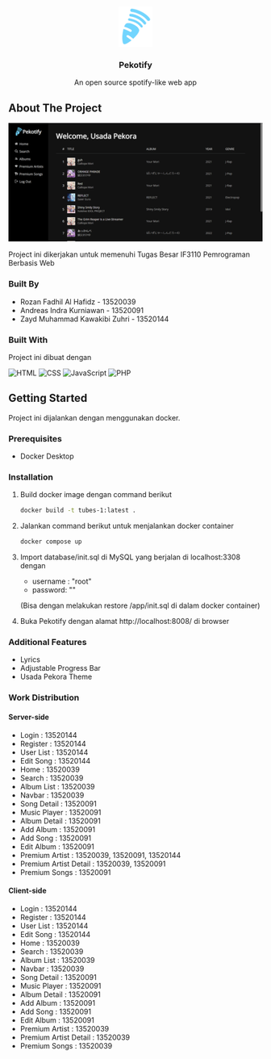 <!-- PROJECT LOGO -->
<br />
<div align="center">
  <a href="https://github.com/othneildrew/Best-README-Template">
    <img src="images/logo.png" alt="Logo" height="80">
  </a>

  <h3 align="center">Pekotify</h3>

  <p align="center">
    An open source spotify-like web app
  </p>
</div>





<!-- ABOUT THE PROJECT -->
## About The Project

![Pekotify Home Page](./images/scrennshot.png)

Project ini dikerjakan untuk memenuhi Tugas Besar IF3110 Pemrograman Berbasis Web


### Built By
- Rozan Fadhil Al Hafidz - 13520039
- Andreas Indra Kurniawan - 13520091
- Zayd Muhammad Kawakibi Zuhri - 13520144



### Built With

Project ini dibuat dengan

![HTML](https://img.shields.io/badge/HTML5-E34F26?style=for-the-badge&logo=html5&logoColor=white)
![CSS](https://img.shields.io/badge/CSS-239120?&style=for-the-badge&logo=css3&logoColor=white)
![JavaScript](https://img.shields.io/badge/JavaScript-323330?style=for-the-badge&logo=javascript&logoColor=F7DF1E)
![PHP](https://img.shields.io/badge/PHP-777BB4?style=for-the-badge&logo=php&logoColor=white)


## Getting Started

Project ini dijalankan dengan menggunakan docker. 
### Prerequisites

- Docker Desktop

### Installation
1. Build docker image dengan command berikut
   ```sh
   docker build -t tubes-1:latest .
   ```
2. Jalankan command berikut untuk menjalankan docker container
   ```sh
   docker compose up
   ```
3. Import database/init.sql di MySQL yang berjalan di localhost:3308 dengan
    - username : "root"
    - password: ""
    
    (Bisa dengan melakukan restore /app/init.sql di dalam docker container)
4. Buka Pekotify dengan alamat http://localhost:8008/ di browser

### Additional Features
- Lyrics
- Adjustable Progress Bar
- Usada Pekora Theme

### Work Distribution
#### Server-side
- Login : 13520144
- Register : 13520144
- User List : 13520144
- Edit Song : 13520144
- Home : 13520039
- Search : 13520039
- Album List : 13520039
- Navbar : 13520039
- Song Detail : 13520091
- Music Player : 13520091
- Album Detail : 13520091
- Add Album : 13520091
- Add Song : 13520091
- Edit Album : 13520091
- Premium Artist : 13520039, 13520091, 13520144
- Premium Artist Detail : 13520039, 13520091
- Premium Songs : 13520091

#### Client-side
- Login : 13520144
- Register : 13520144
- User List : 13520144
- Edit Song : 13520144
- Home : 13520039
- Search : 13520039
- Album List : 13520039
- Navbar : 13520039
- Song Detail : 13520091
- Music Player : 13520091
- Album Detail : 13520091
- Add Album : 13520091
- Add Song : 13520091
- Edit Album : 13520091
- Premium Artist : 13520039
- Premium Artist Detail : 13520039
- Premium Songs : 13520039